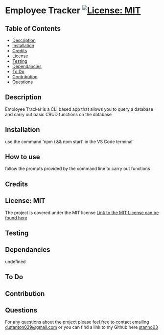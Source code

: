 
  
  # Employee Tracker [![License: MIT](https://img.shields.io/badge/License-MIT-yellow.svg)](https://opensource.org/licenses/MIT)
 
  ## Table of Contents

  - [Description](#description)
  - [Installation](#installation)
  - [Credits](#credits)
  - [License](#license)
  - [Testing](#testing)
  - [Dependancies](#dependancies)
  - [To Do](#todo) 
  - [Contribution](#contribution)
  - [Questions](#questions) 

  ## Description

  Employee Tracker is a CLI based app that allows you to query a database and carry out basic CRUD functions on the database

  ## Installation

  use the command 'npm i && npm start' in the VS Code terminal'

  ## How to use

  follow the prompts provided by the command line to carry out functions

  ## Credits

  

  ## License: MIT
The project is covered under the MIT license 
[Link to the MIT License can be found here](https://opensource.org/licenses/MIT)

  ## Testing

  

  ## Dependancies

  undefined

  ## To Do

  

  ## Contribution 

  

  ## Questions 

  For any questions about the project please feel free to contact emailing [d.stanton029@gmail.com](mailto:d.stanton029@gmail.com)
  or you can find a link to my Github here [stanno03](https://github.com/stanno03)

